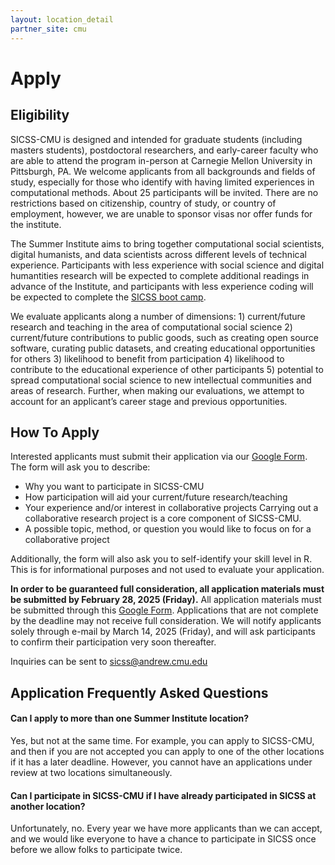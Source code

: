 ```yaml
---
layout: location_detail
partner_site: cmu
---
```


[//]: # (Update the following info to match your location!)

# Apply

## Eligibility

SICSS-CMU is designed and intended for graduate students (including masters students), postdoctoral researchers, and early-career faculty who are able to attend the program in-person at Carnegie Mellon University in Pittsburgh, PA. We welcome applicants from all backgrounds and fields of study, especially for those who identify with having limited experiences in computational methods. About 25 participants will be invited. There are no restrictions based on citizenship, country of study, or country of employment, however, we are unable to sponsor visas nor offer funds for the institute.

The Summer Institute aims to bring together computational social scientists, digital humanists, and data scientists across different levels of technical experience. Participants with less experience with social science and digital humantities research will be expected to complete additional readings in advance of the Institute, and participants with less experience coding will be expected to complete the [SICSS boot camp](https://sicss.io/boot_camp).

We evaluate applicants along a number of dimensions: 1) current/future research and teaching in the area of computational social science 2) current/future contributions to public goods, such as creating open source software, curating public datasets, and creating educational opportunities for others 3) likelihood to benefit from participation 4) likelihood to contribute to the educational experience of other participants 5) potential to spread computational social science to new intellectual communities and areas of research. Further, when making our evaluations, we attempt to account for an applicant’s career stage and previous opportunities.

## How To Apply

Interested applicants must submit their application via our [Google Form](https://forms.gle/aHMyC81rcpXwsnVZ6). The form will ask you to describe: 

- Why you want to participate in SICSS-CMU
- How participation will aid your current/future research/teaching
- Your experience and/or interest in collaborative projects Carrying out a collaborative research project is a core component of SICSS-CMU.
- A possible topic, method, or question you would like to focus on for a collaborative project

Additionally, the form will also ask you to self-identify your skill level in R. This is for informational purposes and not used to evaluate your application. 

**In order to be guaranteed full consideration, all application materials must be submitted by February 28, 2025 (Friday).** All application materials must be submitted through this [Google Form](https://forms.gle/aHMyC81rcpXwsnVZ6). Applications that are not complete by the deadline may not receive full consideration. We will notify applicants solely through e-mail by March 14, 2025 (Friday), and will ask participants to confirm their participation very soon thereafter.

Inquiries can be sent to [sicss@andrew.cmu.edu](sicss@andrew.cmu.edu)

## Application Frequently Asked Questions

#### Can I apply to more than one Summer Institute location?

Yes, but not at the same time. For example, you can apply to SICSS-CMU, and then if you are not accepted you can apply to one of the other locations if it has a later deadline. However, you cannot have an applications under review at two locations simultaneously.

#### Can I participate in SICSS-CMU if I have already participated in SICSS at another location?

Unfortunately, no. Every year we have more applicants than we can accept, and we would like everyone to have a chance to participate in SICSS once before we allow folks to participate twice.
